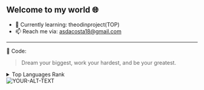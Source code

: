 ## Welcome to my world :globe_with_meridians:


- 🌱 Currently learning: theodinproject(TOP)
- 📫 Reach me via: asdacosta18@gmail.com 
---
:scroll: Code: 
> Dream your biggest, work your hardest, and be your greatest.

<details>
<summary>Top Languages Rank</summary>

| Rank | THING-TO-RANK |
|-----:|---------------|
|     1| Bash Shell    |
|     2|               |
|     3|               |

</details>

<picture>
 <source media="(prefers-color-scheme: dark)" srcset="https://checkmarx.com/wp-content/uploads/2020/08/shutterstock_1078387013-1240x620.jpg">
 <source media="(prefers-color-scheme: light)" srcset="https://checkmarx.com/wp-content/uploads/2020/08/shutterstock_1078387013-1240x620.jpg">
 <img alt="YOUR-ALT-TEXT" src="https://checkmarx.com/wp-content/uploads/2020/08/shutterstock_1078387013-1240x620.jpg">
</picture>

